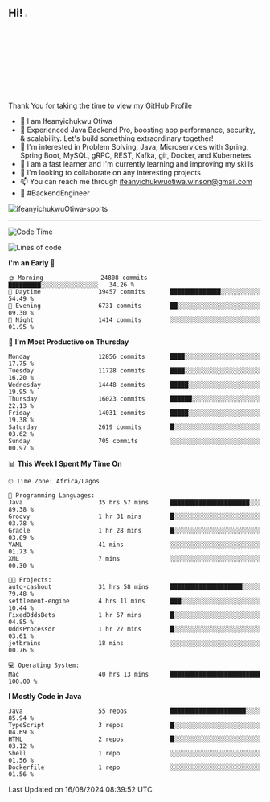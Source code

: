 <!-- BLOG-POST-LIST:START --><!-- BLOG-POST-LIST:END -->

## Hi! <img src="https://media.giphy.com/media/hvRJCLFzcasrR4ia7z/giphy.gif" width="4%"> 

Thank You for taking the time to view my GitHub Profile

- 👋 I am Ifeanyichukwu Otiwa
- 🚀 Experienced Java Backend Pro, boosting app performance, security, & scalability. Let's build something extraordinary together!
- 👀 I'm interested in Problem Solving, Java, Microservices with Spring, Spring Boot, MySQL, gRPC, REST, Kafka, git, Docker, and Kubernetes
- 🌱 I am a fast learner and I'm currently learning and improving my skills
- 💞️ I'm looking to collaborate on any interesting projects
- 📫 You can reach me through ifeanyichukwuotiwa.winson@gmail.com
- 🚀 #BackendEngineer

<p align="left" marginTop="10px"> <img src="https://komarev.com/ghpvc/?username=ifeanyichukwuOtiwa-sports&label=Profile%20views&color=0e75b6&style=for-the-badge" alt="ifeanyichukwuOtiwa-sports" /> </p>

***

<!--START_SECTION:waka-->
![Code Time](http://img.shields.io/badge/Code%20Time-2%2C791%20hrs%2020%20mins-blue)

![Lines of code](https://img.shields.io/badge/From%20Hello%20World%20I%27ve%20Written-17.3%20million%20lines%20of%20code-blue)

**I'm an Early 🐤** 

```text
🌞 Morning                24808 commits       █████████░░░░░░░░░░░░░░░░   34.26 % 
🌆 Daytime                39457 commits       ██████████████░░░░░░░░░░░   54.49 % 
🌃 Evening                6731 commits        ██░░░░░░░░░░░░░░░░░░░░░░░   09.30 % 
🌙 Night                  1414 commits        ░░░░░░░░░░░░░░░░░░░░░░░░░   01.95 % 
```
📅 **I'm Most Productive on Thursday** 

```text
Monday                   12856 commits       ████░░░░░░░░░░░░░░░░░░░░░   17.75 % 
Tuesday                  11728 commits       ████░░░░░░░░░░░░░░░░░░░░░   16.20 % 
Wednesday                14448 commits       █████░░░░░░░░░░░░░░░░░░░░   19.95 % 
Thursday                 16023 commits       ██████░░░░░░░░░░░░░░░░░░░   22.13 % 
Friday                   14031 commits       █████░░░░░░░░░░░░░░░░░░░░   19.38 % 
Saturday                 2619 commits        █░░░░░░░░░░░░░░░░░░░░░░░░   03.62 % 
Sunday                   705 commits         ░░░░░░░░░░░░░░░░░░░░░░░░░   00.97 % 
```


📊 **This Week I Spent My Time On** 

```text
🕑︎ Time Zone: Africa/Lagos

💬 Programming Languages: 
Java                     35 hrs 57 mins      ██████████████████████░░░   89.38 % 
Groovy                   1 hr 31 mins        █░░░░░░░░░░░░░░░░░░░░░░░░   03.78 % 
Gradle                   1 hr 28 mins        █░░░░░░░░░░░░░░░░░░░░░░░░   03.69 % 
YAML                     41 mins             ░░░░░░░░░░░░░░░░░░░░░░░░░   01.73 % 
XML                      7 mins              ░░░░░░░░░░░░░░░░░░░░░░░░░   00.30 % 

🐱‍💻 Projects: 
auto-cashout             31 hrs 58 mins      ████████████████████░░░░░   79.48 % 
settlement-engine        4 hrs 11 mins       ███░░░░░░░░░░░░░░░░░░░░░░   10.44 % 
FixedOddsBets            1 hr 57 mins        █░░░░░░░░░░░░░░░░░░░░░░░░   04.85 % 
OddsProcessor            1 hr 27 mins        █░░░░░░░░░░░░░░░░░░░░░░░░   03.61 % 
jetbrains                18 mins             ░░░░░░░░░░░░░░░░░░░░░░░░░   00.76 % 

💻 Operating System: 
Mac                      40 hrs 13 mins      █████████████████████████   100.00 % 
```

**I Mostly Code in Java** 

```text
Java                     55 repos            █████████████████████░░░░   85.94 % 
TypeScript               3 repos             █░░░░░░░░░░░░░░░░░░░░░░░░   04.69 % 
HTML                     2 repos             █░░░░░░░░░░░░░░░░░░░░░░░░   03.12 % 
Shell                    1 repo              ░░░░░░░░░░░░░░░░░░░░░░░░░   01.56 % 
Dockerfile               1 repo              ░░░░░░░░░░░░░░░░░░░░░░░░░   01.56 % 
```




 Last Updated on 16/08/2024 08:39:52 UTC
<!--END_SECTION:waka-->

<!--
<p align="center">
![trophy](https://github-profile-trophy.vercel.app/?username=ifeanyichukwuOtiwa-sports&theme=onedark) (https://github.com/ryo-ma/github-profile-trophy)
</p>
-->

<!---
ifeanyi-otiwa/ifeanyi-otiwa is a ✨ special ✨ repository because its `README.md` (this file) appears on your GitHub profile.
You can click the Preview link to take a look at your changes.
--->
